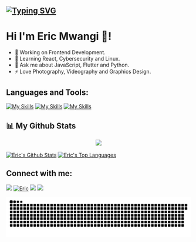 ## [![Typing SVG](https://readme-typing-svg.herokuapp.com?size=28&center=true&width=800&lines=FrontEnd+Developer+;Photographer;Graphics+designer;Python+Enthusiast;Learning+CyberSecurity)](https://git.io/typing-svg)

# Hi I'm Eric Mwangi 👋!

- 🔭 Working on Frontend Development.
- 🌱 Learning React, Cybersecurity and Linux.
- 💬 Ask me about JavaScript, Flutter and Python.
- ⚡ Love Photography, Videography and Graphics Design.

<h2 align="left">Languages and Tools:</h2>

[![My Skills](https://skillicons.dev/icons?i=html,css,js,bootstrap,react,tailwind,py,django,flutter,dart,elixir)](https://skillicons.dev)
[![My Skills](https://skillicons.dev/icons?i=materialui,ps,illustrator,figma,vscode,git,github,mysql,mongodb,postman,codepen,heroku,wordpress,powershell)](https://skillicons.dev)
[![My Skills](https://skillicons.dev/icons?i=nodejs,docker,kubernetes,linux,gcc)](https://skillicons.dev)

## 📊 My Github Stats

<p align="center">
    <a href="http://www.github.com/mwangi-eric"><img src="https://github-readme-streak-stats.herokuapp.com/?user=mwangi-eric&stroke=ffffff&background=0D1117&ring=5BCDEC&fire=5BCDEC&currStreakNum=ffffff&currStreakLabel=5BCDEC&sideNums=ffffff&sideLabels=ffffff&dates=ffffff&hide_border=true" /></a></p>

 <a href="https://github.com/mwangi-eric"><img alt="Eric's Github Stats" src="https://github-readme-stats.vercel.app/api?username=mwangi-eric&show_icons=true&count_private=true&theme=react&hide_border=true&bg_color=0D1117" /></a>
 <a href="https://github.com/mwangi-eric"><img alt="Eric's Top Languages" src="https://github-readme-stats.vercel.app/api/top-langs/?username=mwangi-eric&langs_count=8&count_private=true&layout=compact&theme=react&hide_border=true&bg_color=0D1117" width="300px" /></a>

    
<h2 align="left">Connect with me:</h2>
<p align="left">
<a href = "https://www.linkedin.com/in/"><img src="https://skillicons.dev/icons?i=linkedin" width="38px"/></a>
<a href="https://www.hackerrank.com/" ><img  src="https://raw.githubusercontent.com/rahuldkjain/github-profile-readme-generator/master/src/images/icons/Social/hackerrank.svg" alt="Eric" width="38px" /></a>
 <a href = "https://twitter.com/_mwangieric"><img src="https://skillicons.dev/icons?i=twitter" width="38px"/></a>
  <a href = "https://instagram.com/_mwangieric"><img src="https://skillicons.dev/icons?i=instagram" width="38px"/></a>
</p>


<picture>
  <source media="(prefers-color-scheme: dark)" srcset="https://raw.githubusercontent.com/eric815/eric815/output/github-snake-dark.svg" />
  <source media="(prefers-color-scheme: light)" srcset="https://raw.githubusercontent.com/eric815/eric815/output/github-snake.svg" />
  <img alt="github-snake" src="https://raw.githubusercontent.com/eric815/eric815/output/github-snake.svg" />
</picture>
